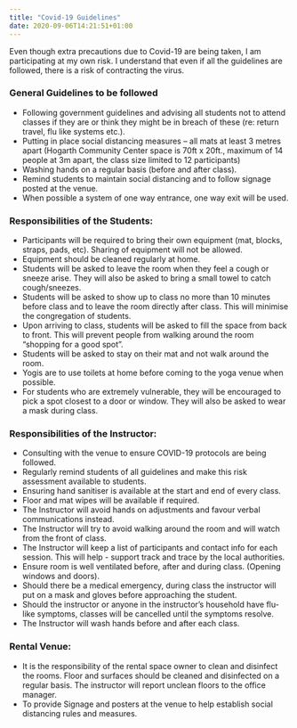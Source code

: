 ```yaml
---
title: "Covid-19 Guidelines"
date: 2020-09-06T14:21:51+01:00
---
```


Even though extra precautions due to Covid-19 are being taken, I am participating at my own risk.  I understand that even if all the guidelines are followed, there is a risk of contracting the virus.

### General Guidelines to be followed
- Following government guidelines and advising all students not to attend classes if they are or think they might be in breach of these (re: return travel, flu like systems etc.).
- Putting in place social distancing measures – all mats at least 3 metres apart (Hogarth Community Center space is 70ft x 20ft., maximum of 14 people at 3m apart, the class size limited to 12 participants) 
- Washing hands on a regular basis (before and after class).
- Remind students to maintain social distancing and to follow signage posted at the venue. 
- When possible a system of one way entrance, one way exit will be used.

### Responsibilities of the Students:
- Participants will be required to bring their own equipment (mat, blocks, straps, pads, etc).  Sharing of equipment will not be allowed.
- Equipment should be cleaned regularly at home.
- Students will be asked to leave the room when they feel a cough or sneeze arise.  They will also be asked to bring a small towel to catch cough/sneezes.
- Students will be asked to show up to class no more than 10 minutes before class and to leave the room directly after class.  This will minimise the congregation of students.
- Upon arriving to class, students will be asked to fill the space from back to front.  This will prevent people from walking around the room “shopping for a good spot”.
- Students will be asked to stay on their mat and not walk around the room.
- Yogis are to use toilets at home before coming to the yoga venue when possible.
- For students who are extremely vulnerable, they will be encouraged to pick a spot closest to a door or window.  They will also be asked to wear a mask during class.

### Responsibilities of the Instructor:
- Consulting with the venue to ensure COVID-19 protocols are being followed.
- Regularly remind students of all guidelines and make this risk assessment available to students.
- Ensuring hand sanitiser is available at the start and end of every class.
- Floor and mat wipes will be available if required.
- The Instructor will avoid hands on adjustments and favour verbal communications instead.
- The Instructor will try to avoid walking around the room and will watch from the front of class.
- The Instructor will keep a list of participants and contact info for each session.  This will help - support track and trace by the local authorities.
- Ensure room is well ventilated before, after and during class. (Opening windows and doors).
- Should there be a medical emergency, during class the instructor will put on a mask and gloves before approaching the student.  
- Should the instructor or anyone in the instructor’s household have flu-like symptoms, classes will be cancelled until the symptoms resolve. 
- The Instructor will wash hands before and after each class.

### Rental Venue:

- It is the responsibility of the rental space owner to clean and disinfect the rooms. Floor and surfaces should be cleaned and disinfected on a regular basis. The instructor will report unclean floors to the office manager. 
- To provide Signage and posters at the venue to help establish social distancing rules and measures.